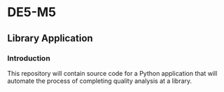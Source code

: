 # DE5-M5

## Library Application

### Introduction
This repository will contain source code for a Python application that will automate the process of completing quality analysis at a library.